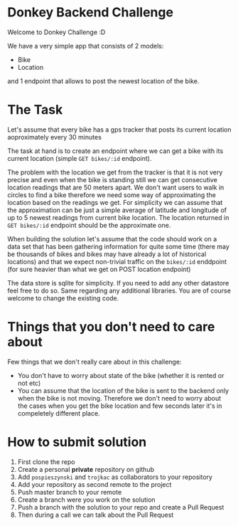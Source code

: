 # Donkey Backend Challenge

Welcome to Donkey Challenge :D

We have a very simple app that consists of 2 models:

* Bike
* Location

and 1 endpoint that allows to post the newest location of the bike.

# The Task

Let's assume that every bike has a gps tracker that posts its current location aoproximately every 30 minutes

The task at hand is to create an endpoint where we can get a bike with its current location
(simple `GET bikes/:id` endpoint).

The problem with the location we get from the tracker is that it is not very precise and even when the bike is standing still
we can get consecutive location readings that are 50 meters apart. We don't want users to walk in circles to find a bike therefore
we need some way of approximating the location based on the readings we get. For simplicity we can assume that the approximation can
be just a simple average of latitude and longitude of up to 5 newest readings from current bike location.
The location returned in `GET bikes/:id` endpoint should be the approximate one.

When building the solution let's assume that the code should work on a data set that has been gathering information
for quite some time (there may be thousands of bikes and bikes may have already a lot of historical locations)
and that we expect non-trivial traffic on the `bikes/:id` enddpoint (for sure heavier than what we get on POST location endpoint)

The data store is sqlite for simplicity. If you need to add any other datastore feel free to do so. Same regarding any additional
libraries. You are of course welcome to change the existing code.

# Things that you don't need to care about

Few things that we don't really care about in this challenge:
* You don't have to worry about state of the bike (whether it is rented or not etc)
* You can assume that the location of the bike is sent to the backend only when the bike is not moving.
  Therefore we don't need to worry about the cases when you get the bike location and few seconds later it's in
  compeletely different place.


# How to submit solution
1. First clone the repo
2. Create a personal **private** repository on github
3. Add `pospieszynski` and `trojkac` as collaborators to your repository
4. Add your repository as second remote to the project
5. Push master branch to your remote
6. Create a branch were you work on the solution
7. Push a branch with the solution to your repo and create a Pull Request
8. Then during a call we can talk about the Pull Request
